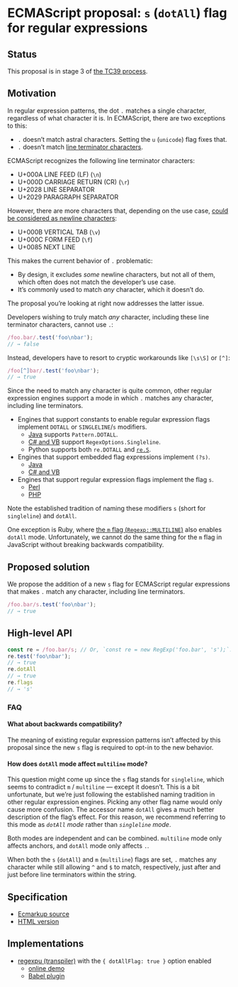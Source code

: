 # ECMAScript proposal: `s` (`dotAll`) flag for regular expressions

## Status

This proposal is in stage 3 of [the TC39 process](https://tc39.github.io/process-document/).

## Motivation

In regular expression patterns, the dot `.` matches a single character, regardless of what character it is. In ECMAScript, there are two exceptions to this:

* `.` doesn’t match astral characters. Setting the `u` (`unicode`) flag fixes that.
* `.` doesn’t match [line terminator characters](https://tc39.github.io/ecma262/#prod-LineTerminator).

ECMAScript recognizes the following line terminator characters:

* U+000A LINE FEED (LF) (`\n`)
* U+000D CARRIAGE RETURN (CR) (`\r`)
* U+2028 LINE SEPARATOR
* U+2029 PARAGRAPH SEPARATOR

However, there are more characters that, depending on the use case, [could be considered as newline characters](http://www.unicode.org/reports/tr14/):

* U+000B VERTICAL TAB (`\v`)
* U+000C FORM FEED (`\f`)
* U+0085 NEXT LINE

This makes the current behavior of `.` problematic:

* By design, it excludes _some_ newline characters, but not all of them, which often does not match the developer’s use case.
* It’s commonly used to match _any_ character, which it doesn’t do.

The proposal you’re looking at right now addresses the latter issue.

Developers wishing to truly match *any* character, including these line terminator characters, cannot use `.`:

```js
/foo.bar/.test('foo\nbar');
// → false
```

Instead, developers have to resort to cryptic workarounds like `[\s\S]` or `[^]`:

```js
/foo[^]bar/.test('foo\nbar');
// → true
```

Since the need to match any character is quite common, other regular expression engines support a mode in which `.` matches any character, including line terminators.

* Engines that support constants to enable regular expression flags implement `DOTALL` or `SINGLELINE`/`s` modifiers.
    * [Java](https://docs.oracle.com/javase/7/docs/api/java/util/regex/Pattern.html#DOTALL) supports `Pattern.DOTALL`.
    * [C# and VB](https://msdn.microsoft.com/en-us/library/system.text.regularexpressions.regexoptions.aspx) support `RegexOptions.Singleline`.
    * Python supports both `re.DOTALL` and [`re.S`](https://docs.python.org/2/library/re.html#re.S).
* Engines that support embedded flag expressions implement `(?s)`.
    * [Java](https://docs.oracle.com/javase/7/docs/api/java/util/regex/Pattern.html#DOTALL)
    * [C# and VB](https://msdn.microsoft.com/en-us/library/yd1hzczs.aspx)
* Engines that support regular expression flags implement the flag `s`.
    * [Perl](http://perldoc.perl.org/perlre.html#*s*)
    * [PHP](https://secure.php.net/manual/en/reference.pcre.pattern.modifiers.php#s)

Note the established tradition of naming these modifiers `s` (short for `singleline`) and `dotAll`.

One exception is Ruby, where [the `m` flag (`Regexp::MULTILINE`)](https://ruby-doc.org/core-2.3.3/Regexp.html#method-i-options) also enables `dotAll` mode. Unfortunately, we cannot do the same thing for the `m` flag in JavaScript without breaking backwards compatibility.

## Proposed solution

We propose the addition of a new `s` flag for ECMAScript regular expressions that makes `.` match any character, including line terminators.

```js
/foo.bar/s.test('foo\nbar');
// → true
```

## High-level API

```js
const re = /foo.bar/s; // Or, `const re = new RegExp('foo.bar', 's');`.
re.test('foo\nbar');
// → true
re.dotAll
// → true
re.flags
// → 's'
```

### FAQ

#### What about backwards compatibility?

The meaning of existing regular expression patterns isn’t affected by this proposal since the new `s` flag is required to opt-in to the new behavior.

#### How does `dotAll` mode affect `multiline` mode?

This question might come up since the `s` flag stands for `singleline`, which seems to contradict `m` / `multiline` — except it doesn’t. This is a bit unfortunate, but we’re just following the established naming tradition in other regular expression engines. Picking any other flag name would only cause more confusion. The accessor name `dotAll` gives a much better description of the flag’s effect. For this reason, we recommend referring to this mode as _`dotAll` mode_ rather than _`singleline` mode_.

Both modes are independent and can be combined. `multiline` mode only affects anchors, and `dotAll` mode only affects `.`.

When both the `s` (`dotAll`) and `m` (`multiline`) flags are set, `.` matches any character while still allowing `^` and `$` to match, respectively, just after and just before line terminators within the string.

## Specification

* [Ecmarkup source](https://github.com/mathiasbynens/es-regexp-dotall-flag/blob/master/spec.html)
* [HTML version](https://mathiasbynens.github.io/es-regexp-dotall-flag/)

## Implementations

* [regexpu (transpiler)](https://github.com/mathiasbynens/regexpu) with the `{ dotAllFlag: true }` option enabled
    * [online demo](https://mothereff.in/regexpu#input=const+regex+%3D+/foo.bar/s%3B%0Aconsole.log%28%0A++regex.test%28%27foo%5Cnbar%27%29%0A%29%3B%0A//+%E2%86%92+true&dotAllFlag=1)
    * [Babel plugin](https://github.com/mathiasbynens/babel-plugin-transform-dotall-regex)
